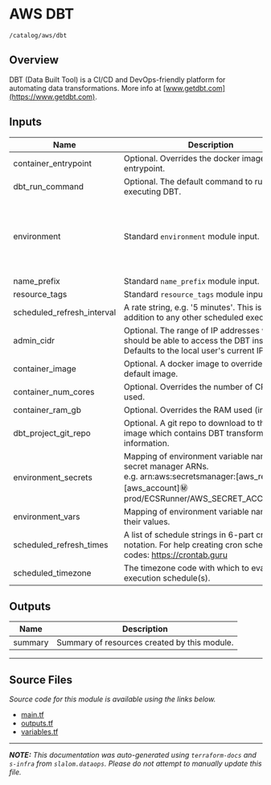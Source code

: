 
# AWS DBT

`/catalog/aws/dbt`

## Overview


DBT (Data Built Tool) is a CI/CD and DevOps-friendly platform for automating data transformations. More info at [www.getdbt.com](https://www.getdbt.com).

## Inputs

| Name | Description | Type | Default | Required |
|------|-------------|------|---------|:-----:|
| container\_entrypoint | Optional. Overrides the docker image entrypoint. | `any` | n/a | yes |
| dbt\_run\_command | Optional. The default command to run when executing DBT. | `string` | n/a | yes |
| environment | Standard `environment` module input. | <pre>object({<br>    vpc_id          = string<br>    aws_region      = string<br>    public_subnets  = list(string)<br>    private_subnets = list(string)<br>  })</pre> | n/a | yes |
| name\_prefix | Standard `name_prefix` module input. | `string` | n/a | yes |
| resource\_tags | Standard `resource_tags` module input. | `map(string)` | n/a | yes |
| scheduled\_refresh\_interval | A rate string, e.g. '5 minutes'. This is in addition to any other scheduled executions. | `string` | n/a | yes |
| admin\_cidr | Optional. The range of IP addresses which should be able to access the DBT instance. Defaults to the local user's current IP. | `list` | `[]` | no |
| container\_image | Optional. A docker image to override the default image. | `string` | `"slalomggp/dataops"` | no |
| container\_num\_cores | Optional. Overrides the number of CPU cores used. | `number` | `4` | no |
| container\_ram\_gb | Optional. Overrides the RAM used (in GB). | `number` | `16` | no |
| dbt\_project\_git\_repo | Optional. A git repo to download to the local image which contains DBT transforms information. | `string` | `"git+https://github.com/slalom-ggp/dataops-project-template.git"` | no |
| environment\_secrets | Mapping of environment variable names to secret manager ARNs.<br>e.g. arn:aws:secretsmanager:[aws\_region]:[aws\_account]:secret:prod/ECSRunner/AWS\_SECRET\_ACCESS\_KEY | `map(string)` | `{}` | no |
| environment\_vars | Mapping of environment variable names to their values. | `map(string)` | `{}` | no |
| scheduled\_refresh\_times | A list of schedule strings in 6-part cron notation. For help creating cron schedule codes: https://crontab.guru | `list(string)` | `[]` | no |
| scheduled\_timezone | The timezone code with which to evaluate execution schedule(s). | `string` | `"PT"` | no |

## Outputs

| Name | Description |
|------|-------------|
| summary | Summary of resources created by this module. |

---------------------

## Source Files

_Source code for this module is available using the links below._

* [main.tf](https://github.com/slalom-ggp/dataops-infra/tree/master//catalog/aws/dbt/main.tf)
* [outputs.tf](https://github.com/slalom-ggp/dataops-infra/tree/master//catalog/aws/dbt/outputs.tf)
* [variables.tf](https://github.com/slalom-ggp/dataops-infra/tree/master//catalog/aws/dbt/variables.tf)

---------------------

_**NOTE:** This documentation was auto-generated using
`terraform-docs` and `s-infra` from `slalom.dataops`.
Please do not attempt to manually update this file._
